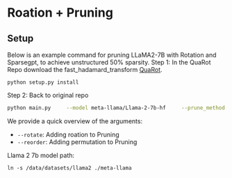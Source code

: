 # Roation + Pruning

## Setup

Below is an example command for pruning LLaMA2-7B with Rotation and Sparsegpt, to achieve unstructured 50% sparsity.
Step 1:
In the QuaRot Repo download the fast_hadamard_transform [QuaRot](https://github.com/spcl/QuaRot).
```
python setup.py install
```
Step 2:
Back to original repo
```sh
python main.py     --model meta-llama/Llama-2-7b-hf     --prune_method sparsegpt     --sparsity_ratio 0.5     --sparsity_type unstructured --rotate --reorder
```
We provide a quick overview of the arguments:  
- `--rotate`: Adding roation to Pruning
- `--reorder`: Adding permutation to Pruning

Llama 2 7b model path:
```
ln -s /data/datasets/llama2 ./meta-llama
```
